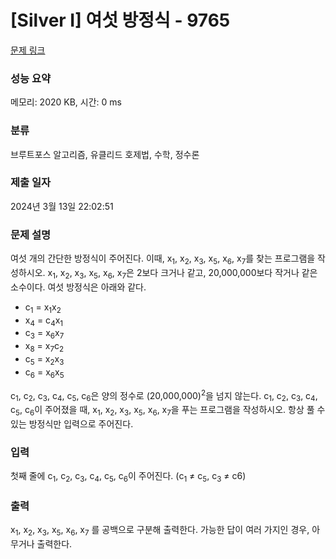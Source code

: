 # [Silver I] 여섯 방정식 - 9765 

[문제 링크](https://www.acmicpc.net/problem/9765) 

### 성능 요약

메모리: 2020 KB, 시간: 0 ms

### 분류

브루트포스 알고리즘, 유클리드 호제법, 수학, 정수론

### 제출 일자

2024년 3월 13일 22:02:51

### 문제 설명

<p>여섯 개의 간단한 방정식이 주어진다. 이때, x<sub>1</sub>, x<sub>2</sub>, x<sub>3</sub>, x<sub>5</sub>, x<sub>6</sub>, x<sub>7</sub>를 찾는 프로그램을 작성하시오. x<sub>1</sub>, x<sub>2</sub>, x<sub>3</sub>, x<sub>5</sub>, x<sub>6</sub>, x<sub>7</sub>은 2보다 크거나 같고, 20,000,000보다 작거나 같은 소수이다. 여섯 방정식은 아래와 같다.</p>

<ul>
	<li>c<sub>1</sub> = x<sub>1</sub>x<sub>2</sub></li>
	<li>x<sub>4</sub> = c<sub>4</sub>x<sub>1</sub></li>
	<li>c<sub>3</sub> = x<sub>6</sub>x<sub>7</sub></li>
	<li>x<sub>8</sub> = x<sub>7</sub>c<sub>2</sub></li>
	<li>c<sub>5</sub> = x<sub>2</sub>x<sub>3</sub></li>
	<li>c<sub>6</sub> = x<sub>6</sub>x<sub>5</sub></li>
</ul>

<p>c<sub>1</sub>, c<sub>2</sub>, c<sub>3</sub>, c<sub>4</sub>, c<sub>5</sub>, c<sub>6</sub>은 양의 정수로 (20,000,000)<sup>2</sup>을 넘지 않는다. c<sub>1</sub>, c<sub>2</sub>, c<sub>3</sub>, c<sub>4</sub>, c<sub>5</sub>, c<sub>6</sub>이 주어졌을 때, x<sub>1</sub>, x<sub>2</sub>, x<sub>3</sub>, x<sub>5</sub>, x<sub>6</sub>, x<sub>7</sub>을 푸는 프로그램을 작성하시오. 항상 풀 수 있는 방정식만 입력으로 주어진다. </p>

### 입력 

 <p>첫째 줄에 c<sub>1</sub>, c<sub>2</sub>, c<sub>3</sub>, c<sub>4</sub>, c<sub>5</sub>, c<sub>6</sub>이 주어진다. (c<sub>1</sub> ≠ c<sub>5</sub>, c<sub>3</sub> ≠ c6)</p>

### 출력 

 <p>x<sub>1</sub>, x<sub>2</sub>, x<sub>3</sub>, x<sub>5</sub>, x<sub>6</sub>, x<sub>7</sub> 를 공백으로 구분해 출력한다. 가능한 답이 여러 가지인 경우, 아무거나 출력한다.</p>


